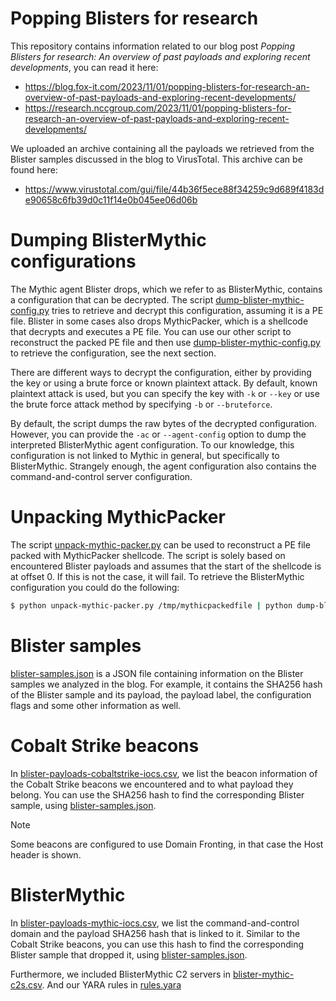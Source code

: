 # Popping Blisters for research

This repository contains information related to our blog post _Popping Blisters for research: An overview of past payloads and exploring recent developments_, you can read it here:
   * https://blog.fox-it.com/2023/11/01/popping-blisters-for-research-an-overview-of-past-payloads-and-exploring-recent-developments/
   * https://research.nccgroup.com/2023/11/01/popping-blisters-for-research-an-overview-of-past-payloads-and-exploring-recent-developments/

We uploaded an archive containing all the payloads we retrieved from the Blister samples discussed in the blog to VirusTotal. This archive can be found here: 

   * https://www.virustotal.com/gui/file/44b36f5ece88f34259c9d689f4183de90658c6fb39d0c11f14e0b045ee06d06b

# Dumping BlisterMythic configurations

The Mythic agent Blister drops, which we refer to as BlisterMythic, contains a configuration that can be decrypted. The script [dump-blister-mythic-config.py](dump-blister-mythic-config.py) tries to retrieve and decrypt this configuration, assuming it is a PE file. Blister in some cases also drops MythicPacker, which is a shellcode that decrypts and executes a PE file. You can use our other script to reconstruct the packed PE file and then use [dump-blister-mythic-config.py](dump-blister-mythic-config.py) to retrieve the configuration, see the next section.

There are different ways to decrypt the configuration, either by providing the key or using a brute force or known plaintext attack. By default, known plaintext attack is used, but you can specify the key with ``-k`` or ``--key`` or use the brute force attack method by specifying ``-b`` or ``--bruteforce``.

By default, the script dumps the raw bytes of the decrypted configuration. However, you can  provide the ``-ac`` or ``--agent-config`` option to dump the interpreted BlisterMythic agent configuration. To our knowledge, this configuration is not linked to Mythic in general, but specifically to BlisterMythic. Strangely enough, the agent configuration also contains the command-and-control server configuration.

# Unpacking MythicPacker

The script [unpack-mythic-packer.py](unpack-mythic-packer.py) can be used to reconstruct a PE file packed with MythicPacker shellcode. The script is solely based on encountered Blister payloads and assumes that the start of the shellcode is at offset 0. If this is not the case, it will fail. To retrieve the BlisterMythic configuration you could do the following:

```bash
$ python unpack-mythic-packer.py /tmp/mythicpackedfile | python dump-blister-mythic-config.py
```

# Blister samples

[blister-samples.json](blister-samples.json) is a JSON file containing information on the Blister samples we analyzed in the blog. For example, it contains the SHA256 hash of the Blister sample and its payload, the payload label, the configuration flags and some other information as well.

# Cobalt Strike beacons

In [blister-payloads-cobaltstrike-iocs.csv](iocs/blister-payloads-cobaltstrike-iocs.csv), we list the beacon information of the Cobalt Strike beacons we encountered and to what payload they belong. You can use the SHA256 hash to find the corresponding Blister sample, using [blister-samples.json](blister-samples.json).

> [!NOTE]  
> Some beacons are configured to use Domain Fronting, in that case the Host header is shown.

# BlisterMythic

In [blister-payloads-mythic-iocs.csv](iocs/blister-payloads-mythic-iocs.csv), we list the command-and-control domain and the payload SHA256 hash that is linked to it. Similar to the Cobalt Strike beacons, you can use this hash to find the corresponding Blister sample that dropped it, using [blister-samples.json](blister-samples.json).

Furthermore, we included BlisterMythic C2 servers in [blister-mythic-c2s.csv](iocs/blister-mythic-c2s.csv). And our YARA rules in [rules.yara](yara/rules.yara)
